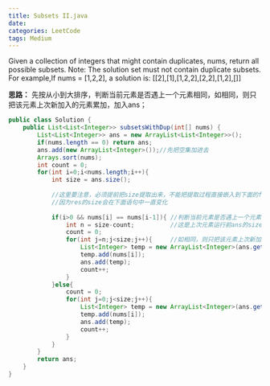```yaml
---
title: Subsets II.java
date: 
categories: LeetCode
tags: Medium
---
```

Given a collection of integers that might contain duplicates, nums, return all possible subsets.
Note: The solution set must not contain duplicate subsets.
For example,If nums = [1,2,2], a solution is:
[[2],[1],[1,2,2],[2,2],[1,2],[]]
<!-- more -->
**思路：**
先按从小到大排序，判断当前元素是否遇上一个元素相同，如相同，则只把该元素上次新加入的元素累加，加入ans；
``` java
public class Solution {
    public List<List<Integer>> subsetsWithDup(int[] nums) {
        List<List<Integer>> ans = new ArrayList<List<Integer>>();
		if(nums.length == 0) return ans;
		ans.add(new ArrayList<Integer>());//先把空集加进去
		Arrays.sort(nums);
		int count = 0;
		for(int i=0;i<nums.length;i++){
			int size = ans.size();
			
			//这里要注意，必须提前把size提取出来，不能把提取过程直接嵌入到下面的for语句中
			//因为res的size会在下面语句中一直变化
			
			if(i>0 && nums[i] == nums[i-1]){ //判断当前元素是否遇上一个元素相同
				int n = size-count; 		 //这是上次元素运行前ans的size
				count = 0; 
				for(int j=n;j<size;j++){ 	 //如相同，则只把该元素上次新加入的元素累加，加入ans
					List<Integer> temp = new ArrayList<Integer>(ans.get(j));
					temp.add(nums[i]);
					ans.add(temp);
					count++;
				}
			}else{
				count = 0; 
				for(int j=0;j<size;j++){
					List<Integer> temp = new ArrayList<Integer>(ans.get(j));
					temp.add(nums[i]);
					ans.add(temp);
					count++;
				}
			}
		}
		return ans;
    }
}
```
